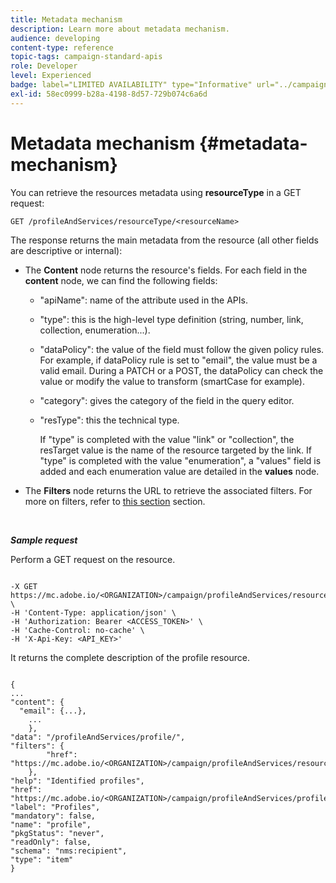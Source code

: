 ```yaml
---
title: Metadata mechanism
description: Learn more about metadata mechanism.
audience: developing
content-type: reference
topic-tags: campaign-standard-apis
role: Developer
level: Experienced
badge: label="LIMITED AVAILABILITY" type="Informative" url="../campaign-standard-migration-home.md" tooltip="Restricted to Campaign Standard migrated users"
exl-id: 58ec0999-b28a-4198-8d57-729b074c6a6d
---
```

# Metadata mechanism {#metadata-mechanism}

You can retrieve the resources metadata using **resourceType** in a GET request:

`GET /profileAndServices/resourceType/<resourceName>`

The response returns the main metadata from the resource (all other fields are descriptive or internal):

* The **Content** node returns the resource's fields. For each field in the **content** node, we can find the following fields:

    * "apiName": name of the attribute used in the APIs.
    * "type": this is the high-level type definition (string, number, link, collection, enumeration...).
    * "dataPolicy": the value of the field must follow the given policy rules. For example, if dataPolicy rule is set to "email", the value must be a valid email. During a PATCH or a POST, the dataPolicy can check the value or modify the value to transform (smartCase for example).
    * "category": gives the category of the field in the query editor.
    * "resType": this the technical type.

        If "type" is completed with the value "link" or "collection", the resTarget value is the name of the resource targeted by the link.
        If "type" is completed with the value "enumeration", a "values" field is added and each enumeration value are detailed in the **values** node.

* The **Filters** node returns the URL to retrieve the associated filters. For more on filters, refer to [this section](filtering.md) section.

<!-- créer une section au même niveau sur les liens -->
<!-- dans l'exemple: birthdate, email +  mettre 2 liens : un de type 1-1 , 1-N
si on prend l'exemple de l'org unit, on aura un bon exemple lien -->
<!-- plus reparler du node Data -->

<br/>

***Sample request***

Perform a GET request on the resource.

```

-X GET https://mc.adobe.io/<ORGANIZATION>/campaign/profileAndServices/resourceType/profile \
-H 'Content-Type: application/json' \
-H 'Authorization: Bearer <ACCESS_TOKEN>' \
-H 'Cache-Control: no-cache' \
-H 'X-Api-Key: <API_KEY>'

```

It returns the complete description of the profile resource.

```

{
...
"content": {
  "email": {...},
    ...
    },
"data": "/profileAndServices/profile/",
"filters": {
        "href": "https://mc.adobe.io/<ORGANIZATION>/campaign/profileAndServices/resourceType/<PKEY>"
    },
"help": "Identified profiles",
"href": "https://mc.adobe.io/<ORGANIZATION>/campaign/profileAndServices/profile/metadata",
"label": "Profiles",
"mandatory": false,
"name": "profile",
"pkgStatus": "never",
"readOnly": false,
"schema": "nms:recipient",
"type": "item"
}

```
